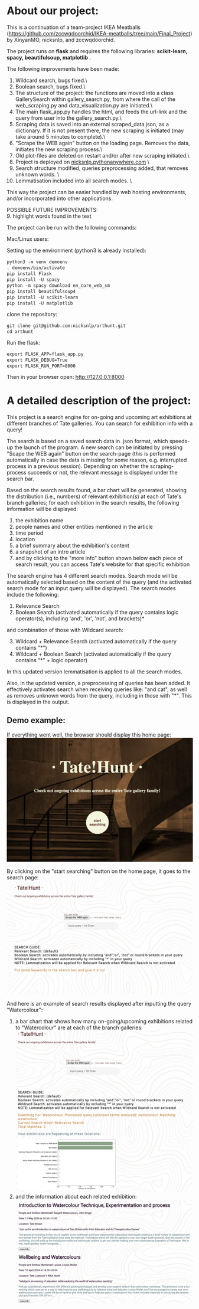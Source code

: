 # About our project:

This is a continuation of a team-project IKEA Meatballs (https://github.com/zccwqdoorchid/IKEA-meatballs/tree/main/Final_Project) by XinyanMO, nicksnlp, and zccwqdoorchid.

The project runs on <strong>flask</strong> and requires the following libraries:  <strong>scikit-learn, spacy, beautifulsoup, matplotlib </strong>.

The following improvements have been made:

1. Wildcard search, bugs fixed.\
2. Boolean search, bugs fixed.\
3. The structure of the project: the functions are moved into a class GallerySearch within gallery_search.py, from where the call of the web_scraping.py and data_visualization.py are initiated.\
4. The main flask_app.py handles the html, and feeds the url-link and the query from user into the gallery_search.py.\
5. Scraping data is saved into an external scraped_data.json, as a dictionary. If it is not present there, the new scraping is initiated (may take around 5 minutes to complete).\
6. "Scrape the WEB again" button on the loading page. Removes the data, initiates the new scraping process.\
7. Old plot-files are deleted on restart and/or after new scraping initiated.\
8. Project is deployed on [nicksnlp.pythonanywhere.com](http://nicksnlp.pythonanywhere.com/) \
9. Search structure modified, queries preprocessing added, that removes unknown words. \
10. Lemmatisation included into all search modes. \

This way the project can be easier handled by web hosting environments, and/or incorporated into other applications.

POSSIBLE FUTURE IMPROVEMENTS:\
9. highlight words found in the text

The project can be run with the following commands:

Mac/Linux users:

Setting up the environment (python3 is already installed):

```
python3 -m venv demoenv
. demoenv/bin/activate
pip install Flask
pip install -U spacy
python -m spacy download en_core_web_sm
pip install beautifulsoup4
pip install -U scikit-learn
pip install -U matplotlib
```

clone the repository:
```
git clone git@github.com:nicksnlp/arthunt.git
cd arthunt
```

Run the flask:
```
export FLASK_APP=flask_app.py  
export FLASK_DEBUG=True  
export FLASK_RUN_PORT=8000
```

Then in your browser open: http://127.0.0.1:8000


# A detailed description of the project:

This project is a search engine for on-going and upcoming art exhibitions at different branches of Tate galleries. You can search for exhibition info with a query!

The search is based on a saved search data in .json format, which speeds-up the launch of the program. A new search can be initiated by pressing "Scape the WEB again" button on the search-page (this is performed automatically in case the data is missing for some reason, e.g. interrupted process in a previous session). Depending on whether the scraping-process succeeds or not, the relevant message is displayed under the search bar.

Based on the search results found, a bar chart will be generated, showing the distribution (i.e., numbers) of relevant exhibition(s) at each of Tate's branch galleries; for each exhibition in the search results, the following information will be displayed:

1. the exhibition name
2. people names and other entities mentioned in the article
3. time period
4. location
5. a brief summary about the exhibition's content
6. a snapshot of an intro article
7. and by clicking to the "more info" button shown below each piece of search result, you can access Tate's website for that specific exhibition

The search engine has 4 different search modes. Search mode will be automatically selected based on the content of the query (and the activated search mode for an input query will be displayed). The search modes include the following:

1. Relevance Search
2. Boolean Search (activated automatically if the query contains logic operator(s), including 'and', 'or', 'not', and brackets)\*

and combination of those with Wildcard search:

3. Wildcard + Relevance Search (activated automatically if the query contains "\*")
4. Wildcard + Boolean Search (activated automatically if the query contains "\*" + logic operator)

In this updated version lemmatisation is applied to all the search modes.

Also, in the updated version, a preprocessing of queries has been added. It effectively activates search when receiving queries like: "and cat", as well as removes unknown words from the query, including in those with "*". This is displayed in the output.

## Demo example:

If everything went well, the browser should display this home page:
![](demo/demo_home_page.png)

By clicking on the "start searching" button on the home page, it goes to the search page:
![](demo/demo_search.png)

And here is an example of search results displayed after inputting the query "Watercolour":

1. a bar chart that shows how many on-going/upcoming exhibitions related to "Watercolour" are at each of the branch galleries:
   ![](demo/demo_search_result_1-1.png)
2. and the information about each related exhibition:
   ![](demo/demo_search_result_1-2.png)

